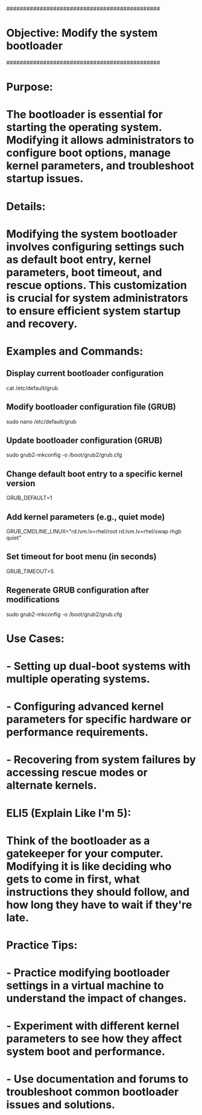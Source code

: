 ##############################################
# Objective: Modify the system bootloader
##############################################

# Purpose:
# The bootloader is essential for starting the operating system. Modifying it allows administrators to configure boot options, manage kernel parameters, and troubleshoot startup issues.

# Details:
# Modifying the system bootloader involves configuring settings such as default boot entry, kernel parameters, boot timeout, and rescue options. This customization is crucial for system administrators to ensure efficient system startup and recovery.

# Examples and Commands:
## Display current bootloader configuration
cat /etc/default/grub

## Modify bootloader configuration file (GRUB)
sudo nano /etc/default/grub

## Update bootloader configuration (GRUB)
sudo grub2-mkconfig -o /boot/grub2/grub.cfg

## Change default boot entry to a specific kernel version
GRUB_DEFAULT=1

## Add kernel parameters (e.g., quiet mode)
GRUB_CMDLINE_LINUX="rd.lvm.lv=rhel/root rd.lvm.lv=rhel/swap rhgb quiet"

## Set timeout for boot menu (in seconds)
GRUB_TIMEOUT=5

## Regenerate GRUB configuration after modifications
sudo grub2-mkconfig -o /boot/grub2/grub.cfg

# Use Cases:
# - Setting up dual-boot systems with multiple operating systems.
# - Configuring advanced kernel parameters for specific hardware or performance requirements.
# - Recovering from system failures by accessing rescue modes or alternate kernels.

# ELI5 (Explain Like I'm 5):
# Think of the bootloader as a gatekeeper for your computer. Modifying it is like deciding who gets to come in first, what instructions they should follow, and how long they have to wait if they're late.

# Practice Tips:
# - Practice modifying bootloader settings in a virtual machine to understand the impact of changes.
# - Experiment with different kernel parameters to see how they affect system boot and performance.
# - Use documentation and forums to troubleshoot common bootloader issues and solutions.


